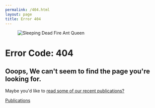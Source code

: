 ```yaml
---
permalink: /404.html
layout: page
title: Error 404
---
```


<div class="container col-xxl-8 px-4 py-5">
    <div class="row flex-lg-row-reverse align-items-center g-5 py-5">
      <div class="col-12 col-sm-12 col-lg-6">
        <figure class="figure">
        <img src="{{site.url}}/img/404/sleeping-dead-fire-ant-queen.jpg" style="max-width: 100%;" class="figure-img img-fluid" alt="Sleeping Dead Fire Ant Queen">
        </figure>
        </div>
      <div class="col-lg-6">
        <h1 class="display-2 fw-bold lh-1 mb-2">Error Code: 404</h1>
        <h2 class="display-6 fw-bold lh-1 mb-3">Ooops, We can't seem to find the page you're looking for.</h2>
        <p class="lead">Maybe you'd like to <a href="{{ site.url }}/publications/">read some of our recent publications?</a></p>
        <div class="d-grid gap-2 d-md-flex justify-content-md-start">
        <a href="{{ site.url }}/publications/" class="btn btn-outline-secondary btn-lg px-4">Publications</a>
        </div>
      </div>
    </div>
  </div>